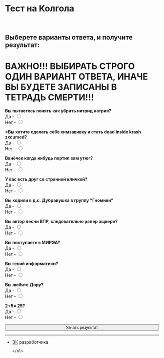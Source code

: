 <html>
	<head>
		<title>Тест на Колгола</title>
		<meta charset="utf-8">	
		<link rel="stylesheet" href="main.css"/>
		<link rel="preconnect" href="https://fonts.googleapis.com">
<link rel="preconnect" href="https://fonts.gstatic.com" crossorigin>
<link href="https://fonts.googleapis.com/css2?family=Raleway:wght@300&display=swap" rel="stylesheet">
	</head>
	<body>
		<h1 class="title">Тест на Колгола</h1> <br>
 <h2 class="title">Выберете варианты ответа, и получите результат:</h2>
 <h1 class="title">ВАЖНО!!! ВЫБИРАТЬ СТРОГО ОДИН ВАРИАНТ ОТВЕТА, ИНАЧЕ ВЫ БУДЕТЕ ЗАПИСАНЫ В ТЕТРАДЬ СМЕРТИ!!!</h1>
 <div class="text">
	 <p class="text"><b>Вы пытаетесь понять как убрать нитрид натрия?</b><br>Да - <input type="radio" name="name1" id="n1" value="1"><br> Нет - <input name="name1" type="radio" id="n2" value="0"> </p>
	 <p class="text"><b>>Вы хотите сделать себе химзавивку и стать dead inside krash zxcursed?</b><br>Да - <input type="radio" id="n3" value="1" name="name2"><br> Нет - <input type="radio" id="n4" value="0" name="name2"> </p>
	 <p class="text"><b> Ванëчек когда нибудь портил вам утюг?</b><br>Да - <input type="radio" name="name3" id="n1" value="1"><br> Нет - <input name="name3" type="radio" id="n2" value="0"> </p>
	 <p class="text"><b>У вас есть друг со странной кличкой?</b><br>Да - <input type="radio" name="name4" id="n1" value="1"><br> Нет - <input name="name4" type="radio" id="n2" value="0"> </p>
	 <p class="text"><b>Вы ходили в д.с. Дубравушка в группу "Гномики"</b><br>Да - <input type="radio" name="name5" id="n1" value="1"><br> Нет - <input name="name5" type="radio" id="n2" value="0"> 
		<p class="text"><b>Вы автор песни ВПР, следовательно рэпер эщкере?</b><br>Да - <input type="radio" name="name6" id="n1" value="1"><br> Нет - <input name="name6" type="radio" id="n2" value="0"> </p>
		<p class="text"><b>Вы поступаете в МИРЭА?</b><br>Да - <input type="radio" name="name7" id="n1" value="1"><br> Нет - <input name="name7" type="radio" id="n2" value="0"> </p>
		<p class="text"><b>Вы гений информатики?</b><br>Да - <input type="radio" name="name8" id="n1" value="1"><br> Нет - <input name="name8" type="radio" id="n2" value="0"> 
			<p class="text"><b>Вы любите Дору?</b><br>Да - <input type="radio" name="name9" id="n1" value="1"><br> Нет - <input name="name9" type="radio" id="n2" value="0"> </p>
			<p class="text"><b>2+5= 25?</b><br>Да - <input type="radio" name="name10" id="n1" value="1"><br> Нет - <input name="name10" type="radio" id="n2" value="0"> </p>
	 <button class="btn1" style="position: relative;
left: 50%;
transform: translate(-50%, 0);width: 100%;
text-align: center;">Узнать результат</button>
  <br>
  <center>
<div class="text">
<div class="out1" id="out"></div>
</div>
  </center>
<script src="main.js"></script>	
	<hr>
	<ul>
		<li class="vk"><a href="https://vk.com/whoamin">ВК</a> разработчика</li>

	</ul>  
